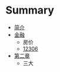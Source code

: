 # Summary

* [简介](README.md)
* [金融](chapter1.md)
   * 房价
   * [12306](12306.md)
* [第二章](chapter2.md)
   * 三大


